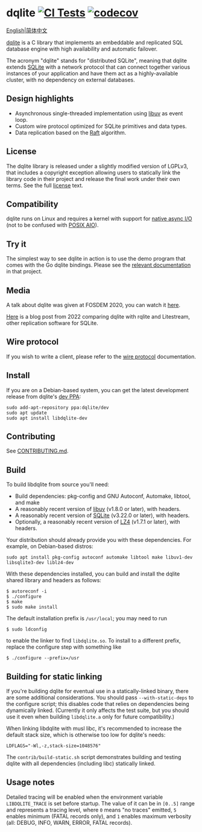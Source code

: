 dqlite [![CI Tests](https://github.com/canonical/dqlite/actions/workflows/build-and-test.yml/badge.svg)](https://github.com/canonical/dqlite/actions/workflows/build-and-test.yml) [![codecov](https://codecov.io/gh/canonical/dqlite/branch/master/graph/badge.svg)](https://codecov.io/gh/canonical/dqlite)
======

[English](./README.md)|[简体中文](./README_CH.md)

[dqlite](https://dqlite.io) is a C library that implements an embeddable and
replicated SQL database engine with high availability and automatic failover.

The acronym "dqlite" stands for "distributed SQLite", meaning that dqlite
extends [SQLite](https://sqlite.org/) with a network protocol that can connect
together various instances of your application and have them act as a
highly-available cluster, with no dependency on external databases.

Design highlights
----------------

* Asynchronous single-threaded implementation using [libuv](https://libuv.org/)
  as event loop.
* Custom wire protocol optimized for SQLite primitives and data types.
* Data replication based on the [Raft](https://raft.github.io/) algorithm.

License
-------

The dqlite library is released under a slightly modified version of LGPLv3,
that includes a copyright exception allowing users to statically link the
library code in their project and release the final work under their own terms.
See the full [license](https://github.com/canonical/dqlite/blob/master/LICENSE)
text.

Compatibility
-------------

dqlite runs on Linux and requires a kernel with support for [native async
I/O](https://man7.org/linux/man-pages/man2/io_setup.2.html) (not to be confused
with [POSIX AIO](https://man7.org/linux/man-pages/man7/aio.7.html)).

Try it
-------

The simplest way to see dqlite in action is to use the demo program that comes
with the Go dqlite bindings. Please see the [relevant
documentation](https://github.com/canonical/go-dqlite#demo) in that project.

Media
-----

A talk about dqlite was given at FOSDEM 2020, you can watch it
[here](https://fosdem.org/2020/schedule/event/dqlite/).

[Here](https://gcore.com/blog/comparing-litestream-rqlite-dqlite/) is a blog
post from 2022 comparing dqlite with rqlite and Litestream, other replication
software for SQLite.

Wire protocol
-------------

If you wish to write a client, please refer to the [wire
protocol](https://dqlite.io/docs/protocol) documentation.

Install
-------

If you are on a Debian-based system, you can get the latest development release
from dqlite's [dev PPA](https://launchpad.net/~dqlite/+archive/ubuntu/dev):

```
sudo add-apt-repository ppa:dqlite/dev
sudo apt update
sudo apt install libdqlite-dev
```

Contributing
------------

See [CONTRIBUTING.md](./CONTRIBUTING.md).

Build
-----

To build libdqlite from source you'll need:

* Build dependencies: pkg-config and GNU Autoconf, Automake, libtool, and make
* A reasonably recent version of [libuv](https://libuv.org/) (v1.8.0 or later), with headers.
* A reasonably recent version of [SQLite](https://sqlite.org/) (v3.22.0 or later), with headers.
* Optionally, a reasonably recent version of [LZ4](https://lz4.org/) (v1.7.1 or later), with headers.

Your distribution should already provide you with these dependencies. For
example, on Debian-based distros:

```
sudo apt install pkg-config autoconf automake libtool make libuv1-dev libsqlite3-dev liblz4-dev
```

With these dependencies installed, you can build and install the dqlite shared
library and headers as follows:

```
$ autoreconf -i
$ ./configure
$ make
$ sudo make install
```

The default installation prefix is `/usr/local`; you may need to run

```
$ sudo ldconfig
```

to enable the linker to find `libdqlite.so`. To install to a different prefix,
replace the configure step with something like

```
$ ./configure --prefix=/usr
```

Building for static linking
---------------------------

If you're building dqlite for eventual use in a statically-linked
binary, there are some additional considerations. You should pass
`--with-static-deps` to the configure script; this disables code that
relies on dependencies being dynamically linked. (Currently it only
affects the test suite, but you should use it even when building
`libdqlite.a` only for future compatibility.)

When linking libdqlite with musl libc, it's recommended to increase
the default stack size, which is otherwise too low for dqlite's
needs:

```
LDFLAGS="-Wl,-z,stack-size=1048576"
```

The `contrib/build-static.sh` script demonstrates building and
testing dqlite with all dependencies (including libc) statically
linked.

Usage notes
-----------

Detailed tracing will be enabled when the environment variable
`LIBDQLITE_TRACE` is set before startup.  The value of it can be in `[0..5]`
range and represents a tracing level, where `0` means "no traces" emitted, `5`
enables minimum (FATAL records only), and `1` enables maximum verbosity (all:
DEBUG, INFO, WARN, ERROR, FATAL records).
